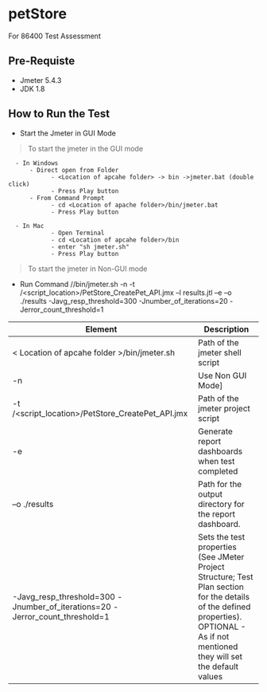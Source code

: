 # petStore
For 86400 Test Assessment

## Pre-Requiste

- Jmeter 5.4.3
- JDK 1.8

## How to Run the Test

- Start the Jmeter in GUI Mode

> To start the jmeter in the GUI mode

      - In Windows
          - Direct open from Folder
                - <Location of apcahe folder> -> bin ->jmeter.bat (double click)
                - Press Play button
          - From Command Prompt
                - cd <Location of apache folder>/bin/jmeter.bat
                - Press Play button
  
      - In Mac
                - Open Terminal
                - cd <Location of apcahe folder>/bin
                - enter "sh jmeter.sh"
                - Press Play button
               
> To start the jmeter in Non-GUI mode
  
   - Run Command
   /<Location of apcahe folder>/bin/jmeter.sh -n -t /<script_location>/PetStore_CreatePet_API.jmx –l results.jtl –e –o ./results -Javg_resp_threshold=300 -Jnumber_of_iterations=20 -Jerror_count_threshold=1
  
  | Element | Description |
| ------ | ------ |
| < Location of apcahe folder >/bin/jmeter.sh | Path of the jmeter shell script |
| -n | Use Non GUI Mode] |
| -t /<script_location>/PetStore_CreatePet_API.jmx | Path of the jmeter project script |
| -e | Generate report dashboards when test completed |
| –o ./results | Path for the output directory for the report dashboard. |
| -Javg_resp_threshold=300 -Jnumber_of_iterations=20 -Jerror_count_threshold=1 | Sets the test properties (See JMeter Project Structure; Test Plan section for the details of the defined properties). OPTIONAL - As if not mentioned they will set the default values |
